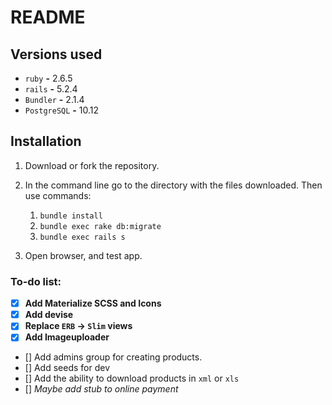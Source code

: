 # README

## **Versions used**
* `ruby` **-** 2.6.5
* `rails` **-** 5.2.4
* `Bundler` **-** 2.1.4
* `PostgreSQL` **-** 10.12

## **Installation**
1.  Download or fork the repository.

2. In the command line go to the directory with the files downloaded. Then use commands:
    1. `bundle install`
    2. `bundle exec rake db:migrate`
    3. `bundle exec rails s`
3. Open browser, and test app.

### **To-do list:**

- [x] **Add Materialize SCSS and Icons**
- [x] **Add devise**
- [x] **Replace `ERB` -> `Slim` views**
- [x] **Add Imageuploader**
- [] Add admins group for creating products.
- [] Add seeds for dev
- [] Add the ability to download products in `xml` or `xls`
- [] *Maybe add stub to online payment*
